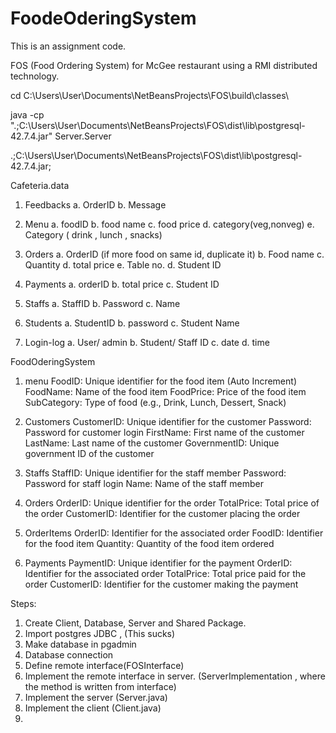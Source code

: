# FoodeOderingSystem
This is an assignment code.

FOS (Food Ordering System) for McGee restaurant using a RMI distributed technology.

cd C:\Users\User\Documents\NetBeansProjects\FOS\build\classes\

java -cp ".;C:\Users\User\Documents\NetBeansProjects\FOS\dist\lib\postgresql-42.7.4.jar" Server.Server 

.;C:\Users\User\Documents\NetBeansProjects\FOS\dist\lib\postgresql-42.7.4.jar;


Cafeteria.data
1. Feedbacks
	a. OrderID
	b. Message

2. Menu
	a. foodID
	b. food name
	c. food price
	d. category(veg,nonveg)
	e. Category ( drink , lunch , snacks)

3. Orders
	a. OrderID  (if more food on same id, duplicate it)
	b. Food name
	c. Quantity
	d. total price
	e. Table no.
	d. Student ID

4. Payments
	a. orderID
	b. total price
	c. Student ID

5. Staffs
	a. StaffID
	b. Password
	c. Name

6. Students
	a. StudentID
	b. password
	c. Student Name

7. Login-log
	a. User/ admin
	b. Student/ Staff ID
	c. date
	d. time


FoodOderingSystem
1. menu
FoodID: Unique identifier for the food item (Auto Increment)
FoodName: Name of the food item
FoodPrice: Price of the food item
SubCategory: Type of food (e.g., Drink, Lunch, Dessert, Snack)

2. Customers
CustomerID: Unique identifier for the customer
Password: Password for customer login
FirstName: First name of the customer
LastName: Last name of the customer
GovernmentID: Unique government ID of the customer

3. Staffs
StaffID: Unique identifier for the staff member
Password: Password for staff login
Name: Name of the staff member

4. Orders
OrderID: Unique identifier for the order
TotalPrice: Total price of the order
CustomerID: Identifier for the customer placing the order

5. OrderItems
OrderID: Identifier for the associated order
FoodID: Identifier for the food item
Quantity: Quantity of the food item ordered

6. Payments
PaymentID: Unique identifier for the payment
OrderID: Identifier for the associated order
TotalPrice: Total price paid for the order
CustomerID: Identifier for the customer making the payment



Steps:
1. Create Client, Database, Server and Shared Package.
2. Import postgres JDBC , (This sucks)
3. Make database in pgadmin 
4. Database connection
5. Define remote interface(FOSInterface)
6. Implement the remote interface in server. (ServerImplementation , where the method is written from interface)
7. Implement the server (Server.java)
8. Implement the client (Client.java)
9. 
